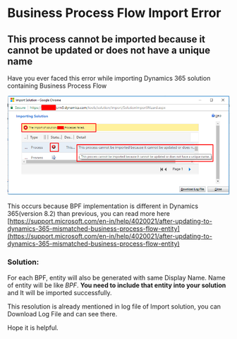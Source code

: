 # Business Process Flow Import Error
## This process cannot be imported because it cannot be updated or does not have a unique name

Have you ever faced this error while importing Dynamics 365 solution containing Business Process Flow

![Import Solution Error](Import_Solution_Error.png)

This occurs because BPF implementation is different in Dynamics 365(version 8.2) than previous, you can read more here [https://support.microsoft.com/en-in/help/4020021/after-updating-to-dynamics-365-mismatched-business-process-flow-entity](https://support.microsoft.com/en-in/help/4020021/after-updating-to-dynamics-365-mismatched-business-process-flow-entity)

### Solution:

For each BPF, entity will also be generated with same Display Name. Name of entity will be like <Publisher>_BPF_<ProcessId>. **You need to include that entity into your solution** and It will be imported successfully.

This resolution is already mentioned in log file of Import solution, you can Download Log File and can see there.

Hope it is helpful.
